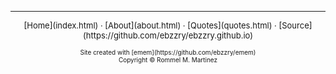 
***
<div style='text-align: center'>
<p style='font-size: small'>
[Home](index.html) · [About](about.html) · [Quotes](quotes.html) · [Source](https://github.com/ebzzry/ebzzry.github.io)
</p>
<p style='font-size: x-small'>
Site created with [emem](https://github.com/ebzzry/emem)<br />
Copyright © Rommel M. Martinez
</p>
</div>
